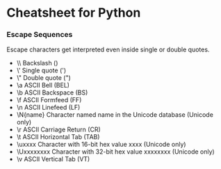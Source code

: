 # Cheatsheet for Python

### Escape Sequences
Escape characters get interpreted even inside single or double quotes.

* \\\ Backslash ()
* \\' Single quote (')
* \\" Double quote (")
* \a ASCII Bell (BEL)
* \b ASCII Backspace (BS)
* \f ASCII Formfeed (FF)
* \n ASCII Linefeed (LF)
* \N{name} Character named name in the Unicode database (Unicode only)
* \r ASCII Carriage Return (CR)
* \t ASCII Horizontal Tab (TAB)
* \uxxxx Character with 16-bit hex value xxxx (Unicode only)
* \Uxxxxxxxx Character with 32-bit hex value xxxxxxxx (Unicode only)
* \v ASCII Vertical Tab (VT)
